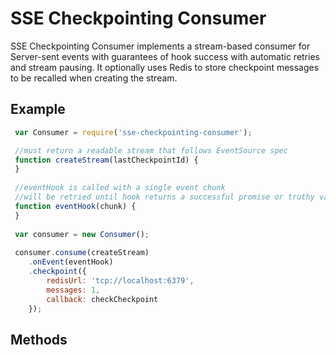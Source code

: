 # SSE Checkpointing Consumer

SSE Checkpointing Consumer implements a stream-based consumer for Server-sent
events with guarantees of hook success with automatic retries and stream
pausing. It optionally uses Redis to store checkpoint messages to be recalled
when creating the stream.

## Example
```javascript
 var Consumer = require('sse-checkpointing-consumer');

 //must return a readable stream that follows EventSource spec
 function createStream(lastCheckpointId) {
 }
 
 //eventHook is called with a single event chunk
 //will be retried until hook returns a successful promise or truthy value
 function eventHook(chunk) {
 }
 
 var consumer = new Consumer();
 
 consumer.consume(createStream)
 	.onEvent(eventHook)
    .checkpoint({
    	redisUrl: 'tcp://localhost:6379',
	    messages: 1,
    	callback: checkCheckpoint
    });
```

## Methods


